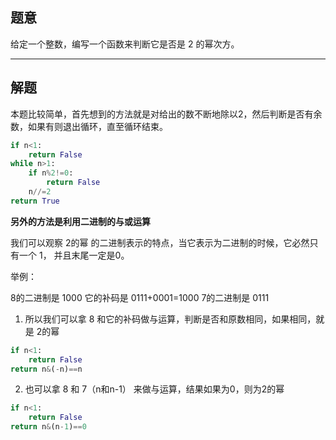 ## 题意

给定一个整数，编写一个函数来判断它是否是 2 的幂次方。

---
## 解题

本题比较简单，首先想到的方法就是对给出的数不断地除以2，然后判断是否有余数，如果有则退出循环，直至循环结束。

```python
if n<1:
	return False
while n>1:
	if n%2!=0:
		return False
	n//=2
return True
```

**另外的方法是利用二进制的与或运算**

我们可以观察 2的幂 的二进制表示的特点，当它表示为二进制的时候，它必然只有一个 1， 并且末尾一定是0。

举例：

8的二进制是 1000
它的补码是 0111+0001=1000
7的二进制是 0111

1. 所以我们可以拿 8 和它的补码做与运算，判断是否和原数相同，如果相同，就是 2的幂
```python
if n<1:
	return False
return n&(-n)==n
```

2. 也可以拿 8 和 7（n和n-1） 来做与运算，结果如果为0，则为2的幂
```python
if n<1:
	return False
return n&(n-1)==0
```